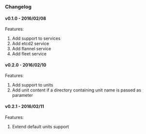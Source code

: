 ### Changelog

#### v0.1.0 - 2016/02/08
Features:

1. Add support to services
2. Add etcd2 service
3. Add flannel service
4. Add fleet service

#### v0.2.0 - 2016/02/10
Features:
1. Add support to units
2. Add unit content if a directory containing unit name is passed as parameter

#### v0.2.1 - 2016/02/11
Features:
1. Extend default units support
